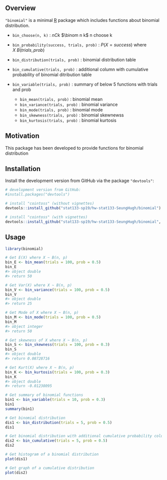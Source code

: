 ## Overview

`"binomial"` is a minimal [R](http://www.r-project.org/) package which includes functions about binomial distribution.
  - `bin_choose(n, k)` : $nCk$ $\binom n k$ n choose k
  - `bin_probability(success, trials, prob)` : $P(X = success)$ where $X~B(trials, prob)$
  - `bin_distribution(trials, prob)` : binomial distribution table
  - `bin_cumulative(trials, prob)` : additional column with cumulative probability of binomial ditribution table
  
  - `bin_variable(trials, prob)` : summary of below 5 functions with trials and prob
    - `bin_mean(trials, prob)` : binomial mean 
    - `bin_variance(trials, prob)` : binomial variance
    - `bin_mode(trials, prob)` : binomial mode
    - `bin_skewness(trials, prob)` : binomial skewnewss
    - `bin_kurtosis(trials, prob)` : binomial kurtosis

## Motivation

This package has been developed to provide functions for binomial distribution

## Installation

Install the development version from GitHub via the package
`"devtools"`:

``` r
# development version from GitHub:
#install.packages("devtools") 

# install "cointoss" (without vignettes)
devtools::install_github("stat133-sp19/hw-stat133-SeungHugh/binomial")

# install "cointoss" (with vignettes)
devtools::install_github("stat133-sp19/hw-stat133-SeungHugh/binomial", build_vignettes = TRUE)
```

## Usage

``` r
library(binomial)

# Get E(X) where X ~ B(n, p)
bin_E <- bin_mean(trials = 100, prob = 0.5)
bin_E
#> object double
#> return 50

# Get Var(X) where X ~ B(n, p)
bin_V <- bin_variance(trials = 100, prob = 0.5)
bin_V 
#> object double
#> return 25

# Get Mode of X where X ~ B(n, p)
bin_M <- bin_mode(trials = 100, prob = 0.5)
bin_M
#> object integer
#> return 50

# Get skewness of X where X ~ B(n, p)
bin_S <- bin_skewness(trials = 100, prob = 0.3)
bin_S
#> object double
#> return 0.08728716

# Get Kurt(X) where X ~ B(n, p)
bin_K <- bin_kurtosis(trials = 100, prob = 0.3)
bin_K
#> object double
#> return -0.01238095

# Get summary of binomial functions
bin1 <- bin_variable(trials = 10, prob = 0.3)
bin1
summary(bin1)

# Get binomial distribution
dis1 <- bin_distribution(trials = 5, prob = 0.5)
dis1

# Get binomial distribution with additional cumulative probability column
dis2 <- bin_cumulative(trials = 5, prob = 0.5)
dis2

# Get histogram of a binomial distribution
plot(dis1)

# Get graph of a cumulative distribution
plot(dis2)
```
